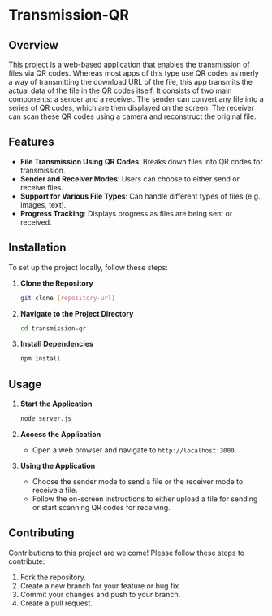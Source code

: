 # Transmission-QR

## Overview
This project is a web-based application that enables the transmission of files via QR codes. Whereas most apps of this type use QR codes as merly a way of transmitting the download URL of the file, this app transmits the actual data of the file in the QR codes itself. It consists of two main components: a sender and a receiver. The sender can convert any file into a series of QR codes, which are then displayed on the screen. The receiver can scan these QR codes using a camera and reconstruct the original file.

## Features
- **File Transmission Using QR Codes**: Breaks down files into QR codes for transmission.
- **Sender and Receiver Modes**: Users can choose to either send or receive files.
- **Support for Various File Types**: Can handle different types of files (e.g., images, text).
- **Progress Tracking**: Displays progress as files are being sent or received.

## Installation
To set up the project locally, follow these steps:

1. **Clone the Repository**
   ```bash
   git clone [repository-url]
   ```
2. **Navigate to the Project Directory**
   ```bash
   cd transmission-qr
   ```
3. **Install Dependencies**
   ```bash
   npm install
   ```

## Usage
1. **Start the Application**
   ```bash
   node server.js
   ```
2. **Access the Application**
   - Open a web browser and navigate to `http://localhost:3000`.

3. **Using the Application**
   - Choose the sender mode to send a file or the receiver mode to receive a file.
   - Follow the on-screen instructions to either upload a file for sending or start scanning QR codes for receiving.

## Contributing
Contributions to this project are welcome! Please follow these steps to contribute:

1. Fork the repository.
2. Create a new branch for your feature or bug fix.
3. Commit your changes and push to your branch.
4. Create a pull request.

